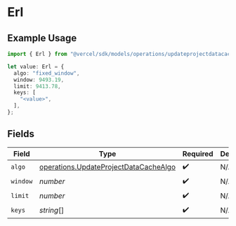 # Erl

## Example Usage

```typescript
import { Erl } from "@vercel/sdk/models/operations/updateprojectdatacache.js";

let value: Erl = {
  algo: "fixed_window",
  window: 9493.19,
  limit: 9413.78,
  keys: [
    "<value>",
  ],
};
```

## Fields

| Field                                                                                          | Type                                                                                           | Required                                                                                       | Description                                                                                    |
| ---------------------------------------------------------------------------------------------- | ---------------------------------------------------------------------------------------------- | ---------------------------------------------------------------------------------------------- | ---------------------------------------------------------------------------------------------- |
| `algo`                                                                                         | [operations.UpdateProjectDataCacheAlgo](../../models/operations/updateprojectdatacachealgo.md) | :heavy_check_mark:                                                                             | N/A                                                                                            |
| `window`                                                                                       | *number*                                                                                       | :heavy_check_mark:                                                                             | N/A                                                                                            |
| `limit`                                                                                        | *number*                                                                                       | :heavy_check_mark:                                                                             | N/A                                                                                            |
| `keys`                                                                                         | *string*[]                                                                                     | :heavy_check_mark:                                                                             | N/A                                                                                            |
